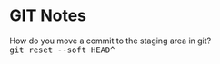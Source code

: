# GIT Notes

How do you move a commit to the staging area in git?<br/>
<kbd>git reset --soft HEAD^</kbd>

